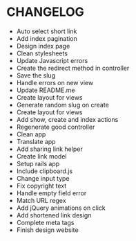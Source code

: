 # CHANGELOG

* Auto select short link
* Add index pagination
* Design index page
* Clean stylesheets
* Update Javascript errors
* Create the redirect method in controller
* Save the slug
* Handle errors on new view
* Update README.me
* Create layout for views
* Generate random slug on create
* Create layout for views
* Add show, create and index actions
* Regenerate good controller
* Clean app
* Translate app
* Add sharing link helper
* Create link model
* Setup rails app
* Include clipboard.js
* Change input type
* Fix copyright text
* Handle empty field error
* Match URL regex
* Add jQuery animations on click
* Add shortened link design
* Complete meta tags
* Finish design website
